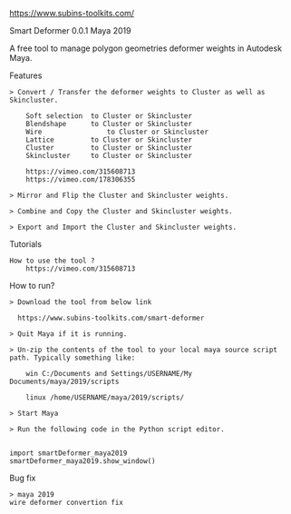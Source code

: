 https://www.subins-toolkits.com/

Smart Deformer 0.0.1 Maya 2019

A free tool to manage polygon geometries deformer weights in Autodesk Maya.

Features

    > Convert / Transfer the deformer weights to Cluster as well as Skincluster.
    
	    Soft selection	to Cluster or Skincluster
	    Blendshape		to Cluster or Skincluster
	    Wire				to Cluster or Skincluster
	    Lattice			to Cluster or Skincluster
	    Cluster			to Cluster or Skincluster
	    Skincluster		to Cluster or Skincluster 
	    
		https://vimeo.com/315608713	    
		https://vimeo.com/178306355

    > Mirror and Flip the Cluster and Skincluster weights.
    
    > Combine and Copy the Cluster and Skincluster weights.
    
    > Export and Import the Cluster and Skincluster weights.   
    

Tutorials

    How to use the tool ?
		https://vimeo.com/315608713	    


How to run?

    > Download the tool from below link
    
      https://www.subins-toolkits.com/smart-deformer
      
    > Quit Maya if it is running.

    > Un-zip the contents of the tool to your local maya source script path. Typically something like:

        win C:/Documents and Settings/USERNAME/My  Documents/maya/2019/scripts

        linux /home/USERNAME/maya/2019/scripts/

    > Start Maya

    > Run the following code in the Python script editor.
    

	import smartDeformer_maya2019
	smartDeformer_maya2019.show_window()
	
	
Bug fix

    > maya 2019
	wire deformer convertion fix 	
